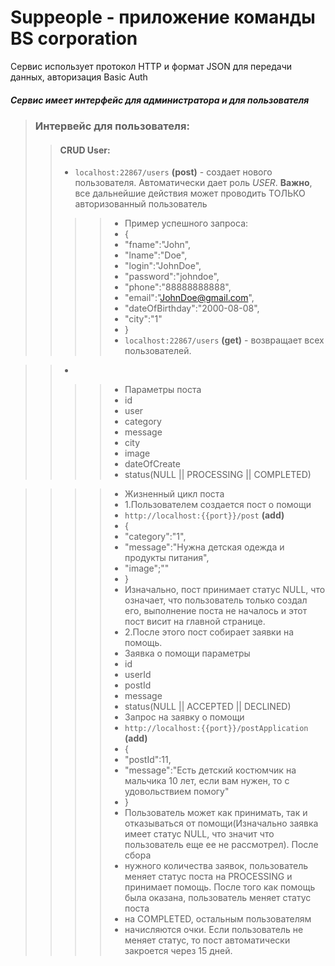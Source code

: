 # Suppeople - приложение команды BS corporation 
Сервис использует протокол HTTP и формат JSON для передачи данных, авторизация Basic Auth
##### Сервис имеет интерфейс для администратора и для пользователя
> ### Интервейс для пользователя:
>> #### CRUD User:
>> - `localhost:22867/users` **(post)** - создает нового пользователя. Автоматически дает роль *USER*. **Важно**, все дальнейшие действия может проводить ТОЛЬКО авторизованный пользователь
>>>> - Пример успешного запроса:
>>>> - {
>>>> - "fname":"John",
>>>> - "lname":"Doe",
>>>> - "login":"JohnDoe",
>>>> - "password":"johndoe",
>>>> - "phone":"88888888888",
>>>> - "email":"JohnDoe@gmail.com",
>>>> - "dateOfBirthday":"2000-08-08",
>>>> - "city":"1"
>>>> - }
>>>> - `localhost:22867/users` **(get)** - возвращает всех пользователей.

>> - 
>>>> - Параметры поста
>>>> - id
>>>> - user
>>>> - category
>>>> - message
>>>> - city
>>>> - image
>>>> - dateOfCreate
>>>> - status(NULL || PROCESSING || COMPLETED)

>>>> - Жизненный цикл поста 
>>>> - 1.Пользователем создается пост о помощи
>>>> - `http://localhost:{{port}}/post` **(add)**
>>>> - {
>>>> - "category":"1",
>>>> - "message":"Нужна детская одежда и продукты питания",
>>>> - "image";""
>>>> - }
>>>> - Изначально, пост принимает статус NULL, что означает, что пользователь только создал его, выполнение поста не началось и этот пост висит на главной странице.
>>>> - 2.После этого пост собирает заявки на помощь.
>>>> - Заявка о помощи параметры
>>>> - id
>>>> - userId
>>>> - postId
>>>> - message
>>>> - status(NULL || ACCEPTED || DECLINED)
>>>> - Запрос на заявку о помощи
>>>> - `http://localhost:{{port}}/postApplication` **(add)**
>>>> - {
>>>> - "postId":11,
>>>> - "message":"Есть детский костюмчик на мальчика 10 лет, если вам нужен, то с удовольствием помогу"
>>>> - }
>>>> - Пользователь может как принимать, так и отказываться от помощи(Изначально заявка имеет статус NULL, что значит что пользователь еще ее не рассмотрел). После сбора 
>>>> - нужного количества заявок, пользователь меняет статус поста на PROCESSING и принимает помощь. После того как помощь была оказана, пользователь меняет статус поста
>>>> - на COMPLETED, остальным пользователям
>>>> - начисляются очки. Если пользователь не меняет статус, то пост автоматически закроется через 15 дней.
   
